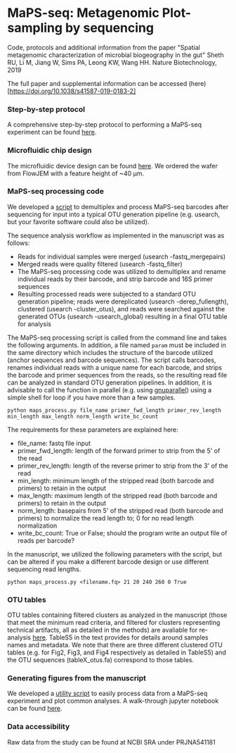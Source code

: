 # MaPS-seq: Metagenomic Plot-sampling by sequencing

Code, protocols and additional information from the paper "Spatial metagenomic characterization of microbial biogeography in the gut" Sheth RU, Li M, Jiang W, Sims PA, Leong KW, Wang HH. Nature Biotechnology, 2019

The full paper and supplemental information can be accessed (here)[https://doi.org/10.1038/s41587-019-0183-2]

### Step-by-step protocol

A comprehensive step-by-step protocol to performing a MaPS-seq experiment can be found [here](./protocol.md).


### Microfluidic chip design

The microfluidic device design can be found [here](./microfluidic/). We ordered the wafer from FlowJEM with a feature height of ~40 μm. 

### MaPS-seq processing code

We developed a [script](./processing/) to demultiplex and process MaPS-seq barcodes after sequencing for input into a typical OTU generation pipeline (e.g. usearch, but your favorite software could also be utilized). 

The sequence analysis workflow as implemented in the manuscript was as follows: 
- Reads for individual samples were merged (usearch -fastq_mergepairs) 
- Merged reads were quality filtered (usearch -fastq_filter)
- The MaPS-seq processing code was utilized to demultiplex and rename individual reads by their barcode, and strip barcode and 16S primer sequences
- Resulting processed reads were subjected to a standard OTU generation pipeline; reads were dereplicated (usearch -derep_fullength), clustered (usearch -cluster_otus), and reads were searched against the generated OTUs (usearch -usearch_global) resulting in a final OTU table for analysis

The MaPS-seq processing script is called from the command line and takes the following arguments. In addition, a file named `param` must be included in the same directory which includes the structure of the barcode utilized (anchor sequences and barcode sequences). The script calls barcodes, renames individual reads with a unique name for each barcode, and strips the barcode and primer sequences from the reads, so the resulting read file can be analyzed in standard OTU generation pipelines. In addition, it is advisable to call the function in parallel (e.g. using [gnuparallel](https://www.gnu.org/software/parallel/)) using a simple shell for loop if you have more than a few samples. 

```
python maps_process.py file_name primer_fwd_length primer_rev_length min_length max_length norm_length write_bc_count
``` 

The requirements for these parameters are explained here: 
- file_name: fastq file input
- primer_fwd_length: length of the forward primer to strip from the 5' of the read
- primer_rev_length: length of the reverse primer to strip from the 3' of the read
- min_length: minimum length of the stripped read (both barcode and primers) to retain in the output
- max_length: maximum length of the stripped read (both barcode and primers) to retain in the output
- norm_length: basepairs from 5' of the stripped read (both barcode and primers) to normalize the read length to; 0 for no read length normalization
- write_bc_count: True or False; should the program write an output file of reads per barcode? 

In the manuscript, we utilized the following parameters with the script, but can be altered if you make a different barcode design or use different sequencing read lengths. 

```
python maps_process.py <filename.fq> 21 20 240 260 0 True
```

### OTU tables

OTU tables containing filtered clusters as analyzed in the manuscript (those that meet the minimum read criteria, and filtered for clusters representing technical artifacts, all as detailed in the methods) are avaliable for re-analysis [here](./otu_tables). TableS5 in the text provides for details around samples names and metadata. We note that there are three different clustered OTU tables (e.g. for Fig2, Fig3, and Fig4 respectively as detailed in TableS5) and the OTU sequences (tableX_otus.fa) correspond to those tables. 

### Generating figures from the manuscript

We developed a [utility script](./utilities/) to easily process data from a MaPS-seq experiment and plot common analyses. A walk-through jupyter notebook can be found [here](./utilities/MaPSseqDemo.ipynb). 

### Data accessibility 

Raw data from the study can be found at NCBI SRA under PRJNA541181


